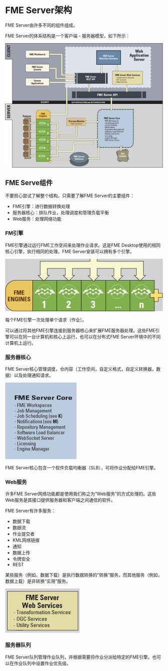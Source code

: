 # FME Server架构

FME Server由许多不同的组件组成。

FME Server的体系结构是一个客户端 - 服务器模型，如下所示：

![](../.gitbook/assets/img1.002.serverarchitecture.png)

## FME Serve组件

不要担心尝试了解整个结构，只需要了解FME Server的主要组件：

* FME引擎：进行数据转换处理
* 服务器核心：排队作业，处理调度和管理负载平衡
* Web服务：处理网络功能

### FM引擎

FME引擎通过运行FME工作空间来处理作业请求。这是FME Desktop使用的相同核心引擎，执行相同的处理。FME Server安装可以拥有多个引擎。

![](../.gitbook/assets/img1.003.serverenginesgraphic.png)

每个FME引擎一次处理单个请求（作业）。

可以通过将其他FME引擎连接到服务器核心来扩展FME服务器处理。这些FME引擎可以在同一台计算机和核心上运行，也可以在分布式FME Server环境中的不同计算机上运行。

### 服务器核心

FME Server核心管理调度，仓内容（工作空间，自定义格式，自定义转换器，数据）以及处理通知请求。

![](../.gitbook/assets/img1.004.servercoregraphic.png)

FME Server核心包含一个软件负载均衡器（SLB），可将作业分配给FME引擎。

### Web服务

许多FME Server网络功能都是使用我们称之为“Web服务”的方式处理的。这些Web服务是其接口提供服务器和客户端之间通信的软件。

FME Server有许多服务：

* 数据下载
* 数据流
* 作业提交者
* KML网络链接
* 通知
* 数据上传
* 令牌安全
* REST

某些服务（例如，数据下载）是执行数据转换的“转换”服务，而其他服务（例如，数据上载）是非转换“实用”服务。

![](../.gitbook/assets/img1.005.serverservicesgraphic.png)

### 服务器队列

FME Server队列管理作业队列，并根据需要将作业分派给特定的FME引擎。也可以在作业队列中设置作业优先级。

